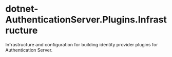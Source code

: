 # dotnet-AuthenticationServer.Plugins.Infrastructure
Infrastructure and configuration for building identity provider plugins for Authentication Server.
